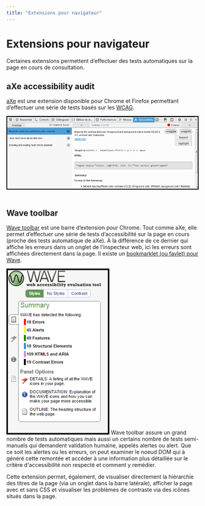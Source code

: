 ```yaml
---
title: "Extensions pour navigateur"
---
```


# Extensions pour navigateur

Certaines extensions permettent d’effectuer des tests automatiques sur la page en cours de consultation.

## <span lang="en">aXe accessibility audit</span>
[aXe](http://www.deque.com/axe/) est une extension disponible pour Chrome et Firefox permettant d’effectuer une série de tests basés sur les [WCAG](https://www.w3.org/WAI/intro/wcag).

![capture d’écran de l’extension axe](../../images/aXe.png)
&nbsp;

## <span lang="en">Wave toolbar</span>
[<span lang="en">Wave toolbar</span>](http://wave.webaim.org/extension/) est une barre d’extension pour Chrome. Tout comme aXe, elle permet d’effectuer une série de tests d’accessibilité sur la page en cours (proche des tests automatique de aXe). À la différence de ce dernier qui affiche les erreurs dans un onglet de l’inspecteur web, ici les erreurs sont affichées directement dans la page. Il existe un [bookmarklet (ou favlet) pour <span lang="en">Wave</span>](http://wave.webaim.org/help).

![capture d’écran de l’extension wave toolbar](../../images/wave.png)
<span lang="en">Wave toolbar</span> assure un grand nombre de tests automatiques mais aussi un certains nombre de tests semi-manuels qui demandent validation humaine,  appelés alertes ou <span lang="en">alert</span>. Que ce soit les alertes ou les erreurs, on peut examiner le noeud <abbr>DOM</abbr> qui à généré cette remontée et accéder à une information plus détaillée sur le critère d'accessibilité non respecté et comment y remédier.

Cette extension permet, également, de visualiser directement la hiérarchie des titres de la page (via un onglet dans la barre latérale), afficher la page avec et sans <abbr>CSS</abbr> et visualiser les problèmes de contraste via des icônes situés dans la page.
